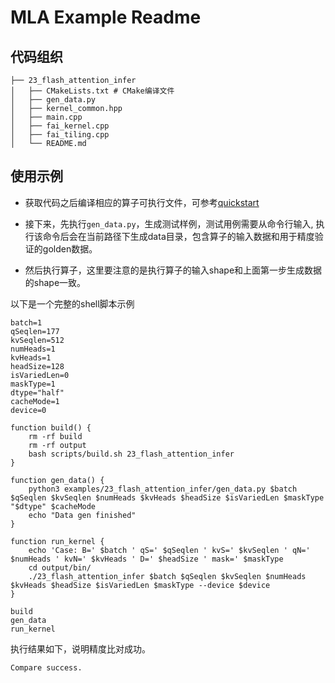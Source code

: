# MLA Example Readme
## 代码组织
```
├── 23_flash_attention_infer
│   ├── CMakeLists.txt # CMake编译文件
│   ├── gen_data.py
│   ├── kernel_common.hpp 
│   ├── main.cpp
│   ├── fai_kernel.cpp
│   ├── fai_tiling.cpp
│   └── README.md
```
## 使用示例
- 获取代码之后编译相应的算子可执行文件，可参考[quickstart](../../docs/quickstart.md#算子编译)   

- 接下来，先执行`gen_data.py`，生成测试样例，测试用例需要从命令行输入, 执行该命令后会在当前路径下生成data目录，包含算子的输入数据和用于精度验证的golden数据。   
- 然后执行算子，这里要注意的是执行算子的输入shape和上面第一步生成数据的shape一致。

以下是一个完整的shell脚本示例
```
batch=1
qSeqlen=177
kvSeqlen=512
numHeads=1
kvHeads=1
headSize=128
isVariedLen=0
maskType=1
dtype="half"
cacheMode=1
device=0

function build() {
    rm -rf build
    rm -rf output
    bash scripts/build.sh 23_flash_attention_infer
}

function gen_data() {
    python3 examples/23_flash_attention_infer/gen_data.py $batch $qSeqlen $kvSeqlen $numHeads $kvHeads $headSize $isVariedLen $maskType "$dtype" $cacheMode
    echo "Data gen finished"
}

function run_kernel {
    echo 'Case: B=' $batch ' qS=' $qSeqlen ' kvS=' $kvSeqlen ' qN=' $numHeads ' kvN=' $kvHeads ' D=' $headSize ' mask=' $maskType
    cd output/bin/
    ./23_flash_attention_infer $batch $qSeqlen $kvSeqlen $numHeads $kvHeads $headSize $isVariedLen $maskType --device $device
}

build
gen_data
run_kernel
```

执行结果如下，说明精度比对成功。
```
Compare success.
```